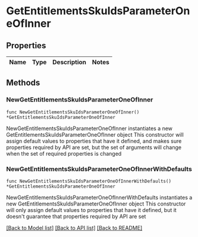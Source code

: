 # GetEntitlementsSkuIdsParameterOneOfInner

## Properties

Name | Type | Description | Notes
------------ | ------------- | ------------- | -------------

## Methods

### NewGetEntitlementsSkuIdsParameterOneOfInner

`func NewGetEntitlementsSkuIdsParameterOneOfInner() *GetEntitlementsSkuIdsParameterOneOfInner`

NewGetEntitlementsSkuIdsParameterOneOfInner instantiates a new GetEntitlementsSkuIdsParameterOneOfInner object
This constructor will assign default values to properties that have it defined,
and makes sure properties required by API are set, but the set of arguments
will change when the set of required properties is changed

### NewGetEntitlementsSkuIdsParameterOneOfInnerWithDefaults

`func NewGetEntitlementsSkuIdsParameterOneOfInnerWithDefaults() *GetEntitlementsSkuIdsParameterOneOfInner`

NewGetEntitlementsSkuIdsParameterOneOfInnerWithDefaults instantiates a new GetEntitlementsSkuIdsParameterOneOfInner object
This constructor will only assign default values to properties that have it defined,
but it doesn't guarantee that properties required by API are set


[[Back to Model list]](../README.md#documentation-for-models) [[Back to API list]](../README.md#documentation-for-api-endpoints) [[Back to README]](../README.md)


